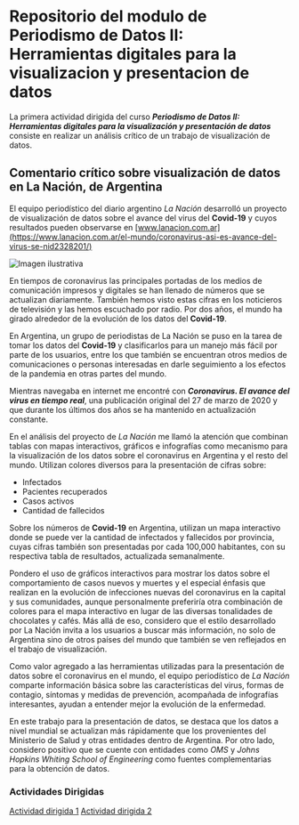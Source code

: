 # Repositorio del modulo de Periodismo de Datos II: Herramientas digitales para la visualizacion y presentacion de datos

La primera actividad dirigida del curso ***Periodismo de Datos II: Herramientas digitales para la visualización y presentación de datos*** consiste en realizar un análisis crítico de un trabajo de visualización de datos.

## Comentario crítico sobre visualización de datos en La Nación, de Argentina

El equipo periodístico del diario argentino _La Nación_ desarrolló un proyecto de visualización de datos sobre el avance del virus del __Covid-19__ y cuyos resultados pueden observarse en [www.lanacion.com.ar](https://www.lanacion.com.ar/el-mundo/coronavirus-asi-es-avance-del-virus-se-nid2328201/) 

![Imagen ilustrativa](https://static.wixstatic.com/media/44741e_77fbfe553ddc4e2c9de80fe547c05f65~mv2.jpg/v1/fit/w_958%2Ch_596%2Cal_c%2Cq_80/file.jpg)

En tiempos de coronavirus las principales portadas de los medios de comunicación impresos y digitales se han llenado de números que se actualizan diariamente. También hemos visto estas cifras en los noticieros de televisión y las hemos escuchado por radio. Por dos años, el mundo ha girado alrededor de la evolución de los datos del **Covid-19**.

En Argentina, un grupo de periodistas de La Nación se puso en la tarea de tomar los datos del __Covid-19__ y clasificarlos para un manejo más fácil por parte de los usuarios, entre los que también se encuentran otros medios de comunicaciones o personas interesadas en darle seguimiento a los efectos de la pandemia en otras partes del mundo.

Mientras navegaba en internet me encontré con ***Coronavirus. El avance del virus en tiempo real***, una publicación original del 27 de marzo de 2020 y que durante los últimos dos años se ha mantenido en actualización constante.

En el análisis del proyecto de *La Nación* me llamó la atención que combinan tablas con mapas interactivos, gráficos e infografías como mecanismo para la visualización de los datos sobre el coronavirus en Argentina y el resto del mundo. Utilizan colores diversos para la presentación de cifras sobre:

+ Infectados
+ Pacientes recuperados 
+ Casos activos
+ Cantidad de fallecidos

Sobre los números de __Covid-19__ en Argentina, utilizan un mapa interactivo donde se puede ver la cantidad de infectados y fallecidos por provincia, cuyas cifras también son presentadas por cada 100,000 habitantes, con su respectiva tabla de resultados, actualizada semanalmente.

Pondero el uso de gráficos interactivos para mostrar los datos sobre el comportamiento de casos nuevos y muertes y el especial énfasis que realizan en la evolución de infecciones nuevas del coronavirus en la capital y sus comunidades, aunque personalmente preferiría otra combinación de colores para el mapa interactivo en lugar de las diversas tonalidades de chocolates y cafés. Más allá de eso, considero que el estilo desarrollado por La Nación invita a los usuarios a buscar más información, no solo de Argentina sino de otros países del mundo que también se ven reflejados en el trabajo de visualización.

Como valor agregado a las herramientas utilizadas para la presentación de datos sobre el coronavirus en el mundo, el equipo periodístico de _La Nación_ comparte información básica sobre las características del virus, formas de contagio, síntomas y medidas de prevención, acompañada de infografías interesantes, ayudan a entender mejor la evolución de la enfermedad.

En este trabajo para la presentación de datos, se destaca que los datos a nivel mundial se actualizan más rápidamente que los provenientes del Ministerio de Salud y otras entidades dentro de Argentina. Por otro lado, considero positivo que se cuente con entidades como _OMS_ y *Johns Hopkins Whiting School of Engineering* como fuentes complementarias para la obtención de datos.

### Actividades Dirigidas
[Actividad dirigida 1](ad1.md)
[Actividad dirigida 2](ad2.md)
